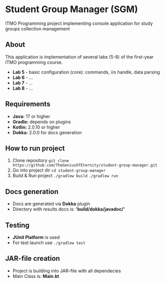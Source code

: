 # Student Group Manager (SGM)
ITMO Programming project implementing console application for study groups collection management

## About
This application is implementation of several labs (5-8) of the first-year ITMO programming course.
- **Lab 5** - basic configuration (core): commands, i/o handle, data parsing
- **Lab 6** - ...
- **Lab 7** - ...
- **Lab 8** - ...

## Requirements
- **Java:** 17 or higher
- **Gradle:** depends on plugins
- **Kotlin:** 2.0.10 or higher
- **Dokka:** 2.0.0 for docs generation

## How to run project
1. Clone repository
   ```git clone https://github.com/TheGeniusOfEternity/student-group-manager.git```
2. Go into project dir
   ```cd student-group-manager```
3. Build & Run project
   ```./gradlew build```
   ```./gradlew run```

## Docs generation
- Docs are generated via **Dokka** plugin
- Directory with results docs is: **'build/dokka/javadoc/'**

## Testing
- **JUnit Platform** is used
- For test launch use ```./gradlew test```

## JAR-file creation
- Project is building into JAR-file with all dependecies
- Main Class is: **Main.kt**
